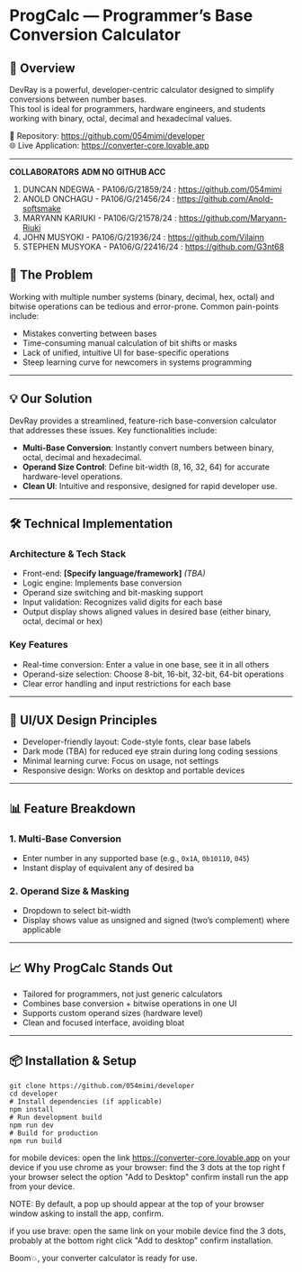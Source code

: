 # ProgCalc — Programmer’s Base Conversion Calculator

## 🚀 Overview

DevRay is a powerful, developer-centric calculator designed to simplify conversions between number bases.  
This tool is ideal for programmers, hardware engineers, and students working with binary, octal, decimal and hexadecimal values.

📂 Repository: https://github.com/054mimi/developer  
🌐 Live Application: https://converter-core.lovable.app

---
**COLLABORATORS**   **ADM NO**            **GITHUB ACC**
1. DUNCAN NDEGWA - PA106/G/21859/24    :  https://github.com/054mimi
2. ANOLD ONCHAGU - PA106/G/21456/24    :  https://github.com/Anold-softsmake
3. MARYANN KARIUKI - PA106/G/21578/24  :  https://github.com/Maryann-Riuki
4. JOHN MUSYOKI - PA106/G/21936/24     :  https://github.com/Vilainn
5. STEPHEN MUSYOKA - PA106/G/22416/24  :  https://github.com/G3nt68

   
## 🧮 The Problem

Working with multiple number systems (binary, decimal, hex, octal) and bitwise operations can be tedious and error-prone. Common pain-points include:

- Mistakes converting between bases  
- Time-consuming manual calculation of bit shifts or masks  
- Lack of unified, intuitive UI for base-specific operations  
- Steep learning curve for newcomers in systems programming  

---

## 💡 Our Solution

DevRay provides a streamlined, feature-rich base-conversion calculator that addresses these issues. Key functionalities include:

- **Multi-Base Conversion**: Instantly convert numbers between binary, octal, decimal and hexadecimal.  
- **Operand Size Control**: Define bit-width (8, 16, 32, 64) for accurate hardware-level operations.  
- **Clean UI**: Intuitive and responsive, designed for rapid developer use.  

---

## 🛠 Technical Implementation

### Architecture & Tech Stack
- Front-end: **[Specify language/framework]** _(TBA)_  
- Logic engine: Implements base conversion
- Operand size switching and bit-masking support  
- Input validation: Recognizes valid digits for each base  
- Output display shows aligned values in desired  base (either binary, octal, decimal or hex)  

### Key Features
- Real-time conversion: Enter a value in one base, see it in all others  
- Operand-size selection: Choose 8-bit, 16-bit, 32-bit, 64-bit operations  
- Clear error handling and input restrictions for each base  

---

## 🎨 UI/UX Design Principles
- Developer-friendly layout: Code-style fonts, clear base labels  
- Dark mode (TBA) for reduced eye strain during long coding sessions  
- Minimal learning curve: Focus on usage, not settings  
- Responsive design: Works on desktop and portable devices  

---

## 📊 Feature Breakdown

### 1. Multi-Base Conversion
- Enter number in any supported base (e.g., `0x1A`, `0b10110`, `045`)  
- Instant display of equivalent any of desired ba

### 2. Operand Size & Masking
- Dropdown to select bit-width  
- Display shows value as unsigned and signed (two’s complement) where applicable  

---

## 📈 Why ProgCalc Stands Out
- Tailored for programmers, not just generic calculators  
- Combines base conversion + bitwise operations in one UI  
- Supports custom operand sizes (hardware level)  
- Clean and focused interface, avoiding bloat  

---

## 📦 Installation & Setup
``` Run this on your Terminal
git clone https://github.com/054mimi/developer
cd developer
# Install dependencies (if applicable)  
npm install  
# Run development build  
npm run dev  
# Build for production  
npm run build
```
for mobile devices:
open the link https://converter-core.lovable.app on your device
if you use chrome as your browser:
find the 3 dots at the top right f your browser
select the option "Add to Desktop"
confirm install
run the app from your device.

NOTE: By default, a pop up should appear at the top of your 
browser window asking to install the app, confirm.

if you use brave:
open the same link on your mobile device
find the 3 dots, probably at the bottom right
click "Add to desktop"
confirm installation.

Boom💥, your converter calculator is ready for use.

